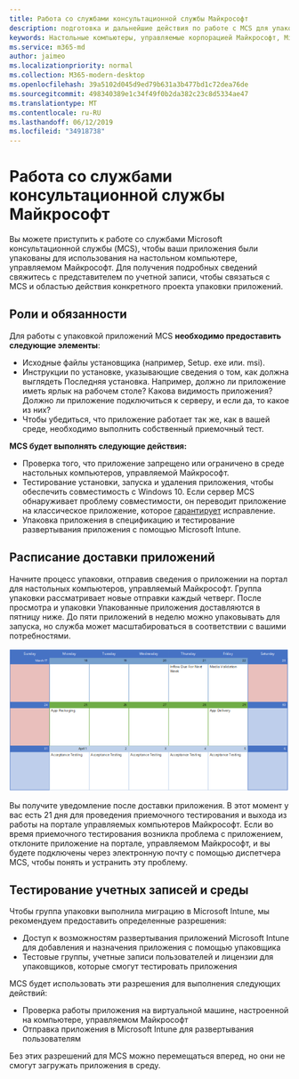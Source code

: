 ```yaml
---
title: Работа со службами консультационной службы Майкрософт
description: подготовка и дальнейшие действия по работе с MCS для упаковки приложений
keywords: Настольные компьютеры, управляемые корпорацией Майкрософт, Microsoft 365, служба, документация, приложения, MCS, упаковка
ms.service: m365-md
author: jaimeo
ms.localizationpriority: normal
ms.collection: M365-modern-desktop
ms.openlocfilehash: 39a5102d045d9ed79b631a3b477bd1c72dea76de
ms.sourcegitcommit: 498340389e1c34f49f0b2da382c23c8d5334ae47
ms.translationtype: MT
ms.contentlocale: ru-RU
ms.lasthandoff: 06/12/2019
ms.locfileid: "34918738"
---
```

# <a name="working-with-microsoft-consulting-services"></a>Работа со службами консультационной службы Майкрософт

Вы можете приступить к работе со службами Microsoft консультационной службы (MCS), чтобы ваши приложения были упакованы для использования на настольном компьютере, управляемом Майкрософт. Для получения подробных сведений свяжитесь с представителем по учетной записи, чтобы связаться с MCS и областью действия конкретного проекта упаковки приложений.

## <a name="roles-and-responsibilities"></a>Роли и обязанности

Для работы с упаковкой приложений MCS **необходимо предоставить следующие элементы**:

- Исходные файлы установщика (например, Setup. exe или. msi).
- Инструкции по установке, указывающие сведения о том, как должна выглядеть Последняя установка. Например, должно ли приложение иметь ярлык на рабочем столе? Какова видимость приложения? Должно ли приложение подключиться к серверу, и если да, то какое из них? <!--For details, see the [application packaging request template](https://github.com/MicrosoftDocs/microsoft-365-docs/raw/public/microsoft-365/managed-desktop/get-ready/downloads/app-packaging-template.docx). -->
- Чтобы убедиться, что приложение работает так же, как в вашей среде, необходимо выполнить собственный приемочный тест.

**MCS будет выполнять следующие действия:**

- Проверка того, что приложение запрещено или ограничено в среде настольных компьютеров, управляемой Майкрософт.
- Тестирование установки, запуска и удаления приложения, чтобы обеспечить совместимость с Windows 10. Если сервер MCS обнаруживает проблему совместимости, он переводит приложение на классическое приложение, которое [гарантирует](https://docs.microsoft.com/fasttrack/win-10-desktop-app-assure) исправление.
- Упаковка приложения в спецификацию и тестирование развертывания приложения с помощью Microsoft Intune.

## <a name="app-delivery-schedule"></a>Расписание доставки приложений

Начните процесс упаковки, отправив сведения о приложении на портал для настольных компьютеров, управляемый Майкрософт. Группа упаковки рассматривает новые отправки каждый четверг. После просмотра и упаковки Упакованные приложения доставляются в пятницу ниже. До пяти приложений в неделю можно упаковывать для запуска, но служба может масштабироваться в соответствии с вашими потребностями.

![Календарь, в котором показаны даты рецензирования, упаковки и доставки приложений](images/MCS-cal.png)

Вы получите уведомление после доставки приложения. В этот момент у вас есть 21 дня для проведения приемочного тестирования и выхода из работы на портале управляемых компьютеров Майкрософт. Если во время приемочного тестирования возникла проблема с приложением, отклоните приложение на портале, управляемом Майкрософт, и вы будете подключены через электронную почту с помощью диспетчера MCS, чтобы понять и устранить эту проблему.

## <a name="testing-accounts-and-environment"></a>Тестирование учетных записей и среды

Чтобы группа упаковки выполнила миграцию в Microsoft Intune, мы рекомендуем предоставить определенные разрешения:
 
-   Доступ к возможностям развертывания приложений Microsoft Intune для добавления и назначения приложения с помощью упаковщика 
-   Тестовые группы, учетные записи пользователей и лицензии для упаковщиков, которые смогут тестировать приложения

MCS будет использовать эти разрешения для выполнения следующих действий:
 
-   Проверка работы приложения на виртуальной машине, настроенной на компьютере, управляемом Майкрософт
-   Отправка приложения в Microsoft Intune для развертывания пользователям

Без этих разрешений для MCS можно перемещаться вперед, но они не смогут загружать приложения в среду.


